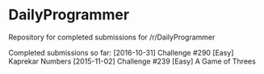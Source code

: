 # DailyProgrammer
Repository for completed submissions for /r/DailyProgrammer

Completed submissions so far:
  [2016-10-31] Challenge #290 [Easy] Kaprekar Numbers
  [2015-11-02] Challenge #239 [Easy] A Game of Threes
